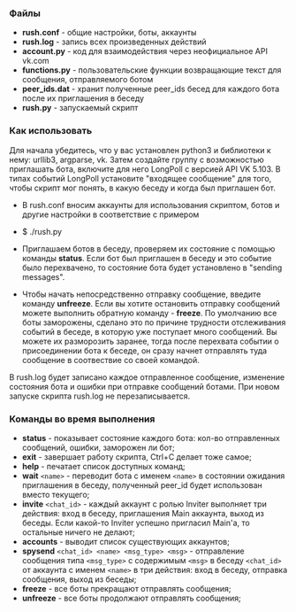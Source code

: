 ### Файлы
  - **rush.conf** - общие настройки, боты, аккаунты
  - **rush.log** - запись всех произведенных действий
  - **account.py** - код для взаимодействия через неофициальное API vk.com
  - **functions.py** - пользовательские функции возвращающие текст для сообщения, отправляемого ботом
  - **peer_ids.dat** - хранит полученные peer_ids бесед для каждого бота после их приглашения в беседу
  - **rush.py** - запускаемый скрипт

### Как использовать
Для начала убедитесь, что у вас установлен python3 и библиотеки к нему: urllib3, argparse, vk.
Затем создайте группу с возможностью приглашать бота, включите для него LongPoll с версией API VK 5.103.
В типах событий LongPoll установите "входящее сообщение" для того, чтобы скрипт мог понять, в какую беседу и когда был приглашен бот.

  - В rush.conf вносим аккаунты для использования скриптом, ботов и другие настройки в соответствие с примером
  
  - $ ./rush.py
  
  - Приглашаем ботов в беседу, проверяем их состояние с помощью команды **status**. Если бот был приглашен в беседу и это событие было перехвачено, то состояние бота будет установлено в "sending messages".
  
  - Чтобы начать непосредственно отправку сообщение, введите команду **unfreeze**. Если вы хотите остановить отправку сообщений можете выполнить обратную команду - **freeze**. По умолчанию все боты заморожены, сделано это по причине трудности отслеживания событий в беседе, в которую уже поступает много сообщений. Вы можете их разморозить заранее, тогда после перехвата событии о присоединении бота к беседе, он сразу начнет отправлять туда сообщение в соотвествие со своей командой. 
  
В rush.log будет записано каждое отправленное сообщение, изменение состояния бота и ошибки при отправке сообщений ботами.
При новом запуске скрипта rush.log не перезаписывается.

### Команды во время выполнения
  - **status** - показывает состояние каждого бота: кол-во отправленных сообщений, ошибки, заморожен ли бот;
  - **exit** - завершает работу скрипта, Ctrl+C делает тоже самое;
  - **help** - печатает список доступных команд;
  - **wait** ```<name>``` - переводит бота с именем ```<name>``` в состоянии ожидания приглашения в беседу, полученный peer_id будет использован вместо текущего;
  - **invite** ```<chat_id>``` - каждый аккаунт с ролью Inviter выполняет три действия: вход в беседу, приглашения Main аккаунта, выход из беседы. Если какой-то Inviter успешно пригласил Main'а, то остальные ничего не делают;
  - **accounts** - выводит список существующих аккаунтов;
  - **spysend** ```<chat_id> <name> <msg_type> <msg>``` - отправление сообщения типа ```<msg_type>``` с содержимым ```<msg>``` в беседу ```<chat_id>``` от аккаунта с именем ```<name>``` в три действия: вход в беседу, отправка сообщения, выход из беседы;
  - **freeze** - все боты прекращают отправлять сообщения;
  - **unfreeze** - все боты продолжают отправлять сообщения;
